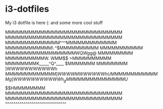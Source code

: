 # i3-dotfiles
My i3 dotfile is here (: and some more cool stuff



MMMMMMMMMMMMMMMMMMMMMMMMMMMMMM
MMMMMMMMMMMMMMMMMMMMMMMMMMMMMM
MMMMMMMMMMMMMM^^^MMMMMMMMMMMMM
MMMMMMMMMMMM\     ^$MMMMMMMMMM
MMMMMMMMMMM         $MMMMMMMMM
MMMMMMMMMW  QWg$g@   MMMMMMMMM
MMMMMMMMMMW. WMM$$ >MMMMMMMMMM
MMMMMMMMK_____^Q^____ $MMMMMMM
MMMMMMMM ]WWWWWWWWWWWh $MMMMMM
MMMMMMM  ]WWWWMWWWWWWh UMMMMMM
MMMMMMMg ]WWWWWWWWWWWh_gMMMMMM
MMMMMMMMMU$$$$$$$$$$$HMMMMMMMM
MMMMMMMMMMMMMMMMMMMMMMMMMMMMMM
MMMMMMMMMMMMMMMMMMMMMMMMMMMMMM
^^^^^^^^^^^^^^^^^^^^^^^^^^^^^^
